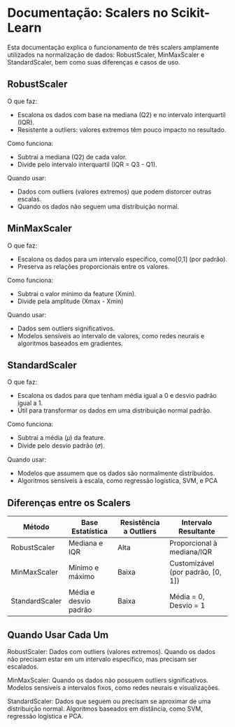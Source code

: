 # Documentação: Scalers no Scikit-Learn

Esta documentação explica o funcionamento de três scalers amplamente utilizados na normalização de dados: RobustScaler, MinMaxScaler e StandardScaler, bem como suas diferenças e casos de uso.

RobustScaler
-
O que faz:

- Escalona os dados com base na mediana (Q2) e no intervalo interquartil (IQR).
- Resistente a outliers: valores extremos têm pouco impacto no resultado.

Como funciona:

- Subtrai a mediana (Q2) de cada valor.
- Divide pelo intervalo interquartil (IQR = Q3 - Q1).

Quando usar:

- Dados com outliers (valores extremos) que podem distorcer outras escalas.
- Quando os dados não seguem uma distribuição normal.

MinMaxScaler
-
O que faz:

- Escalona os dados para um intervalo específico, como[0,1] (por padrão).
- Preserva as relações proporcionais entre os valores.

Como funciona:

- Subtrai o valor mínimo da feature (Xmin).
- Divide pela amplitude (Xmax - Xmin)

Quando usar:

- Dados sem outliers significativos.
- Modelos sensíveis ao intervalo de valores, como redes neurais e algoritmos baseados em gradientes.

StandardScaler
-
O que faz:

- Escalona os dados para que tenham média igual a 0 e desvio padrão igual a 1.
- Útil para transformar os dados em uma distribuição normal padrão.

Como funciona:

- Subtrai a média (𝜇) da feature.
- Divide pelo desvio padrão (𝜎).

Quando usar:

- Modelos que assumem que os dados são normalmente distribuídos.
- Algoritmos sensíveis à escala, como regressão logística, SVM, e PCA

Diferenças entre os Scalers
-
<table>
  <thead>
    <tr>
      <th>Método</th>
      <th>Base Estatística</th>
      <th>Resistência a Outliers</th>
      <th>Intervalo Resultante</th>
    </tr>
  </thead>
  <tbody>
    <tr>
      <td>RobustScaler</td>
      <td>Mediana e IQR</td>
      <td>Alta</td>
      <td>Proporcional à mediana/IQR</td>
    </tr>
    <tr>
      <td>MinMaxScaler</td>
      <td>Mínimo e máximo</td>
      <td>Baixa</td>
      <td>Customizável (por padrão, [0, 1])</td>
    </tr>
    <tr>
      <td>StandardScaler</td>
      <td>Média e desvio padrão</td>
      <td>Baixa</td>
      <td>Média = 0, Desvio = 1</td>
    </tr>
  </tbody>
</table>

Quando Usar Cada Um
-

RobustScaler: Dados com outliers (valores extremos).
Quando os dados não precisam estar em um intervalo específico, mas precisam ser escalados.

MinMaxScaler: Quando os dados não possuem outliers significativos.
Modelos sensíveis a intervalos fixos, como redes neurais e visualizações.

StandardScaler: Dados que seguem ou precisam se aproximar de uma distribuição normal.
Algoritmos baseados em distância, como SVM, regressão logística e PCA.